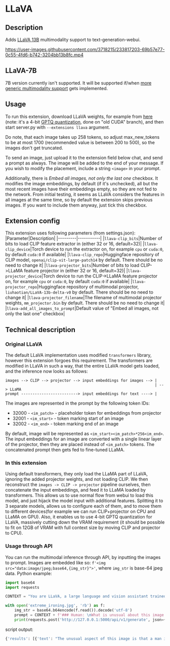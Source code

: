# LLaVA

## Description
Adds [LLaVA 13B](https://github.com/haotian-liu/LLaVA) multimodality support to text-generation-webui.

https://user-images.githubusercontent.com/3718215/233817203-69b57e77-0c55-4fd6-b742-3204bb13b8fc.mp4

## LLaVA-7B
7B version currently isn't supported. It will be supported if/when [more generic multimodality support](https://github.com/oobabooga/text-generation-webui/discussions/1687) gets implemented.

## Usage
To run this extension, download LLaVA weights, for example from [here](https://huggingface.co/wojtab/llava-13b-v0-4bit-128g) (note: it's a 4-bit [GPTQ quantization](https://github.com/oobabooga/text-generation-webui/tree/main/docs/GPTQ-models-(4-bit-mode).md), done on "old CUDA" branch), and then start server.py with `--extensions llava` argument.

Do note, that each image takes up 258 tokens, so adjust max_new_tokens to be at most 1700 (recommended value is between 200 to 500), so the images don't get truncated.

To send an image, just upload it to the extension field below chat, and send a prompt as always. The image will be added to the end of your message. If you wish to modify the placement, include a string `<image>` in your prompt.

Additionally, there is *Embed all images, not only the last one* checkbox. It modifies the image embeddings, by default (if it's unchecked), all but the most recent images have their embeddings empty, so they are not fed to the network. From initial testing, it seems as LLaVA considers the features in all images at the same time, so by default the extension skips previous images. If you want to include them anyway, just tick this checkbox.

## Extension config
This extension uses following parameters (from settings.json):
|Parameter|Description|
|---------|-----------|
|`llava-clip_bits`|Number of bits to load CLIP feature extractor in (either 32 or 16, default=32)|
|`llava-clip_device`|Torch device to run the extractor on, for example `cpu` or `cuda:0`, by default `cuda:0` if available|
|`llava-clip_repo`|Huggingface repository of CLIP model, `openai/clip-vit-large-patch14` by default. There should be no need to change it|
|`llava-projector_bits`|Number of bits to load CLIP->LLaMA feature projector in (either 32 or 16, default=32)|
|`llava-projector_device`|Torch device to run the CLIP->LLaMA feature projector on, for example `cpu` or `cuda:0`, by default `cuda:0` if available|
|`llava-projector_repo`|Huggingface repository of multimodal projector, `liuhaotian/LLaVA-13b-delta-v0` by default. There should be no need to change it|
|`llava-projector_filename`|The filename of multimodal projector weights, `mm_projector.bin` by default. There should be no need to change it|
|`llava-add_all_images_to_prompt`|Default value of "Embed all images, not only the last one" checkbox|
## Technical description

### Original LLaVA
The default LLaVA implementation uses modified `transformers` library, however this extension forgoes this requirement. The transformers are modified in LLaVA in such a way, that the entire LLaVA model gets loaded, and the inference now looks as follows:
```
images --> CLIP --> projector --> input embeddings for images --> | 
                                                                  | --> LLaMA
prompt -------------------------> input embeddings for text ----> |
```
The images are represented in the prompt by the following token IDs:
- 32000 - `<im_patch>` - placeholder token for embeddings from projector
- 32001 - `<im_start>` - token marking start of an image
- 32002 - `<im_end>` - token marking end of an image

By default, image will be represented as `<im_start><im_patch>*256<im_end>`. The input embeddings for an image are converted with a single linear layer of the projector, then they are placed instead of `<im_patch>` tokens.
The concatenated prompt then gets fed to fine-tuned LLaMA.

### In this extension

Using default transformers, they only load the LLaMA part of LLaVA, ignoring the added projector weights, and not loading CLIP. We then reconstruct the `images -> CLIP -> projector` pipeline ourselves, then concatenate the input embeddings, and feed it to LLaMA loaded by transformers. This allows us to use normal flow from webui to load this model, and just hijack the model input with additional features.
Splitting it to 3 separate models, allows us to configure each of them, and to move them to different devices(for example we can run CLIP+projector on CPU and LLaMA on GPU). Also, it enables us to use 4-bit GPTQ quantization for LLaVA, massively cutting down the VRAM requirement (it should be possible to fit on 12GB of VRAM with full context size by moving CLIP and projector to CPU).

### Usage through API

You can run the multimodal inference through API, by inputting the images to prompt. Images are embedded like so: `f'<img src="data:image/jpeg;base64,{img_str}">'`, where `img_str` is base-64 jpeg data. Python example:
```Python
import base64
import requests

CONTEXT = "You are LLaVA, a large language and vision assistant trained by UW Madison WAIV Lab. You are able to understand the visual content that the user provides, and assist the user with a variety of tasks using natural language. Follow the instructions carefully and explain your answers in detail.\n### Human: \nHi!\n### Assistant: \nHi there! How can I help you today?\n"

with open('extreme_ironing.jpg', 'rb') as f:
    img_str = base64.b64encode(f.read()).decode('utf-8')
    prompt = CONTEXT + f'### Human: \nWhat is unusual about this image: \n<img src="data:image/jpeg;base64,{img_str}">\n### Assistant: \n'
    print(requests.post('http://127.0.0.1:5000/api/v1/generate', json={'prompt': prompt, 'stopping_strings': ['\n###']}).json())
```
script output:
```Python
{'results': [{'text': "The unusual aspect of this image is that a man is standing on top of a yellow minivan while doing his laundry. He has set up a makeshift clothes line using the car's rooftop as an outdoor drying area. This scene is uncommon because people typically do their laundry indoors, in a dedicated space like a laundromat or a room in their home, rather than on top of a moving vehicle. Additionally, hanging clothes on the car could be potentially hazardous or illegal in some jurisdictions due to the risk of damaging the vehicle or causing accidents on the road.\n##"}]}
```